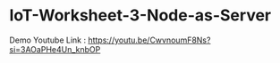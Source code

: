 # IoT-Worksheet-3-Node-as-Server
Demo Youtube Link : https://youtu.be/CwvnoumF8Ns?si=3AOaPHe4Un_knbOP
